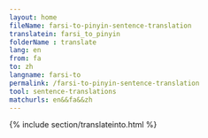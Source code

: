 ```yaml
---
layout: home
fileName: farsi-to-pinyin-sentence-translation
translatein: farsi_to_pinyin
folderName : translate
lang: en
from: fa
to: zh
langname: farsi-to
permalink: /farsi-to-pinyin-sentence-translation
tool: sentence-translations
matchurls: en&&fa&&zh
---
```

{% include section/translateinto.html %}
